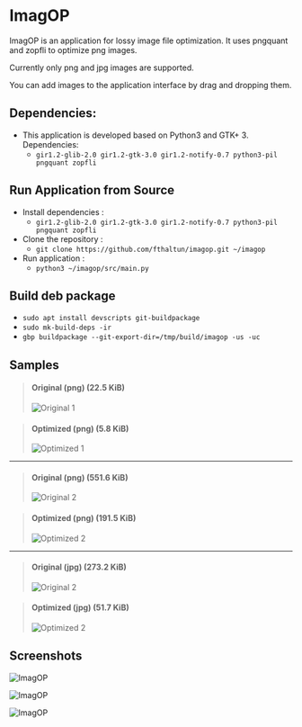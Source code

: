 # ImagOP

ImagOP is an application for lossy image file optimization. It uses pngquant and zopfli to optimize png images.

Currently only png and jpg images are supported.

You can add images to the application interface by drag and dropping them.

## Dependencies:

* This application is developed based on Python3 and GTK+ 3. Dependencies:
   - ```gir1.2-glib-2.0 gir1.2-gtk-3.0 gir1.2-notify-0.7 python3-pil pngquant zopfli```

## Run Application from Source

* Install dependencies :
    * ```gir1.2-glib-2.0 gir1.2-gtk-3.0 gir1.2-notify-0.7 python3-pil pngquant zopfli```
* Clone the repository :
    * ```git clone https://github.com/fthaltun/imagop.git ~/imagop```
* Run application :
    * ```python3 ~/imagop/src/main.py```

## Build deb package

* `sudo apt install devscripts git-buildpackage`
* `sudo mk-build-deps -ir`
* `gbp buildpackage --git-export-dir=/tmp/build/imagop -us -uc`

## Samples

> #### Original (png) (22.5 KiB)
>
> ![Original 1](screenshots/sample-original-1.png)

> #### Optimized (png) (5.8 KiB)
>
> ![Optimized 1](screenshots/sample-optimized-1.png)
---
> #### Original (png) (551.6 KiB)
>
> ![Original 2](screenshots/sample-original-2.png)

> #### Optimized (png) (191.5 KiB)
>
> ![Optimized 2](screenshots/sample-optimized-2.png)

---
> #### Original (jpg) (273.2 KiB)
>
> ![Original 2](screenshots/sample-original-jpg-1.jpg)

> #### Optimized (jpg) (51.7 KiB)
>
> ![Optimized 2](screenshots/sample-optimized-jpg-1.jpg)

## Screenshots

![ImagOP](screenshots/imagop-1.png)

![ImagOP](screenshots/imagop-2.png)

![ImagOP](screenshots/imagop-3.png)
